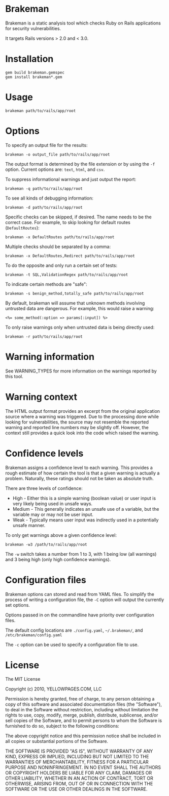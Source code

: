 # Brakeman

Brakeman is a static analysis tool which checks Ruby on Rails applications for security vulnerabilities.

It targets Rails versions > 2.0 and < 3.0.

# Installation

    gem build brakeman.gemspec
    gem install brakeman*.gem

# Usage

    brakeman path/to/rails/app/root

# Options

To specify an output file for the results:

    brakeman -o output_file path/to/rails/app/root

The output format is determined by the file extension or by using the `-f` option. Current options are: `text`, `html`, and `csv`.

To suppress informational warnings and just output the report:

    brakeman -q path/to/rails/app/root

To see all kinds of debugging information:

    brakeman -d path/to/rails/app/root

Specific checks can be skipped, if desired. The name needs to be the correct case. For example, to skip looking for default routes (`DefaultRoutes`):

    brakeman -x DefaultRoutes path/to/rails/app/root

Multiple checks should be separated by a comma:

    brakeman -x DefaultRoutes,Redirect path/to/rails/app/root

To do the opposite and only run a certain set of tests:

    brakeman -t SQL,ValidationRegex path/to/rails/app/root

To indicate certain methods are "safe":

    brakeman -s benign_method,totally_safe path/to/rails/app/root

By default, brakeman will assume that unknown methods involving untrusted data are dangerous. For example, this would raise a warning:

    <%= some_method(:option => params[:input]) %>

To only raise warnings only when untrusted data is being directly used:

    brakeman -r path/to/rails/app/root

# Warning information

See WARNING_TYPES for more information on the warnings reported by this tool.

# Warning context

The HTML output format provides an excerpt from the original application source where a warning was triggered. Due to the processing done while looking for vulnerabilities, the source may not resemble the reported warning and reported line numbers may be slightly off. However, the context still provides a quick look into the code which raised the warning.

# Confidence levels

Brakeman assigns a confidence level to each warning. This provides a rough estimate of how certain the tool is that a given warning is actually a problem. Naturally, these ratings should not be taken as absolute truth.

There are three levels of confidence:

 + High - Either this is a simple warning (boolean value) or user input is very likely being used in unsafe ways.
 + Medium - This generally indicates an unsafe use of a variable, but the variable may or may not be user input.
 + Weak - Typically means user input was indirectly used in a potentially unsafe manner.

To only get warnings above a given confidence level:

    brakeman -w3 /path/to/rails/app/root

The `-w` switch takes a number from 1 to 3, with 1 being low (all warnings) and 3 being high (only high confidence warnings).

# Configuration files

Brakeman options can stored and read from YAML files. To simplify the process of writing a configuration file, the `-C` option will output the currently set options.

Options passed in on the commandline have priority over configuration files.

The default config locations are `./config.yaml`, `~/.brakeman/`, and `/etc/brakeman/config.yaml`

The `-c` option can be used to specify a configuration file to use.

# License

The MIT License

Copyright (c) 2010, YELLOWPAGES.COM, LLC

Permission is hereby granted, free of charge, to any person obtaining a copy
of this software and associated documentation files (the "Software"), to deal
in the Software without restriction, including without limitation the rights
to use, copy, modify, merge, publish, distribute, sublicense, and/or sell
copies of the Software, and to permit persons to whom the Software is
furnished to do so, subject to the following conditions:

The above copyright notice and this permission notice shall be included in
all copies or substantial portions of the Software.

THE SOFTWARE IS PROVIDED "AS IS", WITHOUT WARRANTY OF ANY KIND, EXPRESS OR
IMPLIED, INCLUDING BUT NOT LIMITED TO THE WARRANTIES OF MERCHANTABILITY,
FITNESS FOR A PARTICULAR PURPOSE AND NONINFRINGEMENT. IN NO EVENT SHALL THE
AUTHORS OR COPYRIGHT HOLDERS BE LIABLE FOR ANY CLAIM, DAMAGES OR OTHER
LIABILITY, WHETHER IN AN ACTION OF CONTRACT, TORT OR OTHERWISE, ARISING FROM,
OUT OF OR IN CONNECTION WITH THE SOFTWARE OR THE USE OR OTHER DEALINGS IN
THE SOFTWARE.
